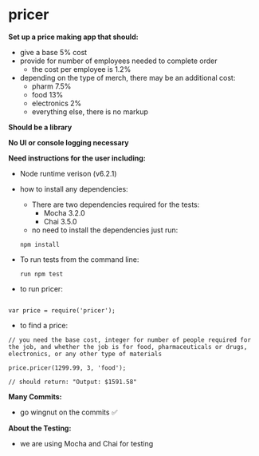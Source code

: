 pricer
======

**Set up a price making app that should:**
* give a base 5% cost
* provide for number of employees needed to complete order
  * the cost per employee is 1.2%
* depending on the type of merch, there may be an additional cost:
  * pharm 7.5%
  * food 13%
  * electronics 2%
  * everything else, there is no markup

**Should be a library**

**No UI or console logging necessary**

**Need instructions for the user including:**
  * Node runtime verison (v6.2.1)
  * how to install any dependencies:
    * There are two dependencies required for the tests:
      * Mocha 3.2.0
      * Chai 3.5.0
    * no need to install the dependencies just run:

    ```
    npm install

    ```

  * To run tests from the command line:

    ```
    run npm test

    ```

  * to run pricer:

  ```

  var price = require('pricer');

  ```

  * to find a price:

  ```
  // you need the base cost, integer for number of people required for the job, and whether the job is for food, pharmaceuticals or drugs, electronics, or any other type of materials

  price.pricer(1299.99, 3, 'food');

  // should return: "Output: $1591.58"

  ```

**Many Commits:**
* go wingnut on the commits ✅

**About the Testing:**
* we are using Mocha and Chai for testing
